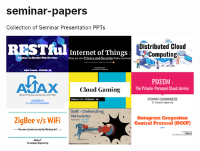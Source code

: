 # seminar-papers
Collection of Seminar Presentation PPTs

![collage](https://github.com/nlkguy/seminar-papers/blob/main/collage.jpg?raw=true)
